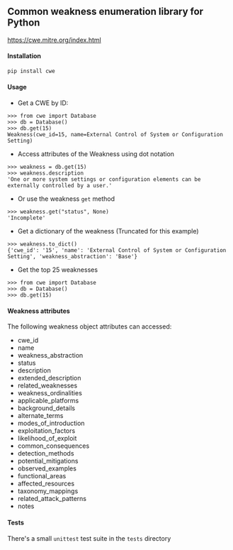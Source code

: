 ## Common weakness enumeration library for Python

https://cwe.mitre.org/index.html

#### Installation

```sh
pip install cwe
```

#### Usage

- Get a CWE by ID:

```pycon
>>> from cwe import Database
>>> db = Database()
>>> db.get(15)
Weakness(cwe_id=15, name=External Control of System or Configuration Setting)
```

- Access attributes of the Weakness using dot notation

```pycon
>>> weakness = db.get(15)
>>> weakness.description
'One or more system settings or configuration elements can be externally controlled by a user.'
```

- Or use the weakness `get` method

```pycon
>>> weakness.get("status", None)
'Incomplete'
```

- Get a dictionary of the weakness (Truncated for this example)

```pycon
>>> weakness.to_dict()
{'cwe_id': '15', 'name': 'External Control of System or Configuration Setting', 'weakness_abstraction': 'Base'}
```

- Get the top 25 weaknesses

```pycon
>>> from cwe import Database
>>> db = Database()
>>> db.get(15)
```

#### Weakness attributes

The following weakness object attributes can accessed:

- cwe_id
- name
- weakness_abstraction
- status
- description
- extended_description
- related_weaknesses
- weakness_ordinalities
- applicable_platforms
- background_details
- alternate_terms
- modes_of_introduction
- exploitation_factors
- likelihood_of_exploit
- common_consequences
- detection_methods
- potential_mitigations
- observed_examples
- functional_areas
- affected_resources
- taxonomy_mappings
- related_attack_patterns
- notes

#### Tests

There's a small `unittest` test suite in the `tests` directory
